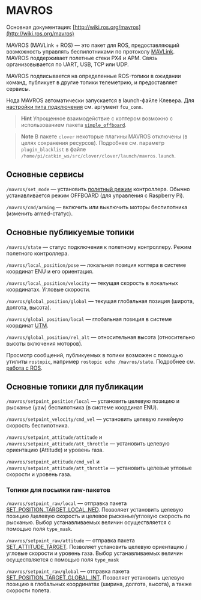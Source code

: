 # MAVROS

Основная документация: [http://wiki.ros.org/mavros](http://wiki.ros.org/mavros)

MAVROS \(MAVLink + ROS\) — это пакет для ROS, предоставляющий возможность управлять беспилотниками по протоколу [MAVLink](mavlink.md). MAVROS поддерживает полетные стеки PX4 и APM. Связь организовывается по UART, USB, TCP или UDP.

MAVROS подписывается на определенные ROS-топики в ожидании команд, публикует в другие топики телеметрию, и предоставляет сервисы.

Нода MAVROS автоматически запускается в launch-файле Клевера. Для [настройки типа подключения](connection.md) см. аргумент `fcu_conn`.

> **Hint** Упрощенное взаимодействие с коптером возможно с использованием пакета [`simple_offboard`](simple_offboard.md).

<!-- -->

> **Note** В пакете `clover` некоторые плагины MAVROS отключены (в целях сохранения ресурсов). Подробнее см. параметр `plugin_blacklist` в файле `/home/pi/catkin_ws/src/clover/clover/launch/mavros.launch`.

## Основные сервисы

`/mavros/set_mode` — установить [полетный режим](modes.md) контроллера. Обычно устанавливается режим OFFBOARD \(для управления с Raspberry Pi\).

`/mavros/cmd/arming` — включить или выключить моторы беспилотника \(изменить armed-статус\).

## Основные публикуемые топики

`/mavros/state` — статус подключения к полетному контроллеру. Режим полетного контроллера.

`/mavros/local_position/pose` — локальная позиция коптера в системе координат ENU и его ориентация.

`/mavros/local_position/velocity` — текущая скорость в локальных координатах. Угловые скорости.

`/mavros/global_position/global` — текущая глобальная позиция \(широта, долгота, высота\).

`/mavros/global_position/local` — глобальная позиция в системе координат [UTM](https://ru.wikipedia.org/wiki/Система_координат_UTM).

`/mavros/global_position/rel_alt` — относительная высота \(относительно высоты включения моторов\).

Просмотр сообщений, публикуемых в топики возможен с помощью утилиты `rostopic`, например `rostopic echo /mavros/state`. Подробнее см. [работа с ROS](ros.md).

## Основные топики для публикации

`/mavros/setpoint_position/local` — установить целевую позицию  и рысканье \(yaw\) беспилотника \(в системе координат ENU\).

`/mavros/setpoint_velocity/cmd_vel` — установить целевую линейную скорость беспилотника.

`/mavros/setpoint_attitude/attitude` и `/mavros/setpoint_attitude/att_throttle` — установить целевую ориентацию \(Attitude\) и уровень газа.

`/mavros/setpoint_attitude/cmd_vel` и `/mavros/setpoint_attitude/att_throttle` — установить целевые угловые скорости и уровень газа.

### Топики для посылки raw-пакетов

`/mavros/setpoint_raw/local` — отправка пакета [SET\_POSITION\_TARGET\_LOCAL\_NED](https://mavlink.io/en/messages/common.html#SET_POSITION_TARGET_LOCAL_NED). Позволяет установить целевую позицию /целевую скорость и целевое рысканье/угловую скорость по рысканью. Выбор устанавливаемых величин осуществляется с помощью поля `type_mask`.

`/mavros/setpoint_raw/attitude` — отправка пакета [SET\_ATTITUDE\_TARGET](https://mavlink.io/en/messages/common.html#SET_ATTITUDE_TARGET). Позволяет установить целевую ориентацию / угловые скорости и уровень газа. Выбор устанавливаемых величин осуществляется с помощью поля `type_mask`

`/mavros/setpoint_raw/global` — отправка пакета [SET\_POSITION\_TARGET\_GLOBAL\_INT](https://mavlink.io/en/messages/common.html#SET_POSITION_TARGET_GLOBAL_INT). Позволяет установить целевую позицию в глобальных координатах \(ширина, долгота, высота\), а также скорости полета.

